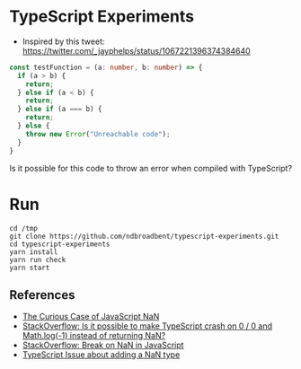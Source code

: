 # TypeScript Experiments

* Inspired by this tweet: https://twitter.com/_jayphelps/status/1067221396374384640

```ts
const testFunction = (a: number, b: number) => {
  if (a > b) {
    return;
  } else if (a < b) {
    return;
  } else if (a === b) {
    return;
  } else {
    throw new Error("Unreachable code");
  }
}
```

Is it possible for this code to throw an error when compiled with TypeScript?


# Run

```
cd /tmp
git clone https://github.com/ndbroadbent/typescript-experiments.git
cd typescript-experiments
yarn install
yarn run check
yarn start
```


## References

* [The Curious Case of JavaScript NaN](https://ariya.io/2014/05/the-curious-case-of-javascript-nan)
* [StackOverflow: Is it possible to make TypeScript crash on 0 / 0 and Math.log(-1) instead of returning NaN?](https://stackoverflow.com/questions/20534887/break-on-nan-in-javascript)
* [StackOverflow: Break on NaN in JavaScript](https://stackoverflow.com/questions/20534887/break-on-nan-in-javascript)
* [TypeScript Issue about adding a NaN type](https://github.com/Microsoft/TypeScript/issues/21279)
